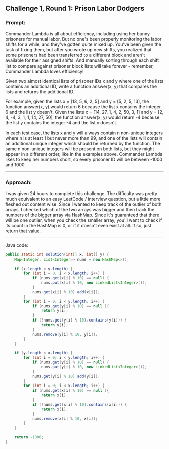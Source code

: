 
## Challenge 1, Round 1: Prison Labor Dodgers

### Prompt: 

Commander Lambda is all about efficiency, including using her bunny prisoners for manual labor. But no one's been properly monitoring the labor shifts for a while, and they've gotten quite mixed up. You've been given the task of fixing them, but after you wrote up new shifts, you realized that some prisoners had been transferred to a different block and aren't available for their assigned shifts. And manually sorting through each shift list to compare against prisoner block lists will take forever - remember, Commander Lambda loves efficiency!

Given two almost identical lists of prisoner IDs x and y where one of the lists contains an additional ID, write a function answer(x, y) that compares the lists and returns the additional ID.

For example, given the lists x = [13, 5, 6, 2, 5] and y = [5, 2, 5, 13], the function answer(x, y) would return 6 because the list x contains the integer 6 and the list y doesn't. Given the lists x = [14, 27, 1, 4, 2, 50, 3, 1] and y = [2, 4, -4, 3, 1, 1, 14, 27, 50], the function answer(x, y) would return -4 because the list y contains the integer -4 and the list x doesn't.

In each test case, the lists x and y will always contain n non-unique integers where n is at least 1 but never more than 99, and one of the lists will contain an additional unique integer which should be returned by the function. The same n non-unique integers will be present on both lists, but they might appear in a different order, like in the examples above. Commander Lambda likes to keep her numbers short, so every prisoner ID will be between -1000 and 1000.

---
### Approach:

I was given 24 hours to complete this challenge. The difficulty was pretty much equivalent to an easy LeetCode / interview question, but a little more fleshed out content wise. Since I wanted to keep track of the outlier of both arrays, I checked which of the two arrays was bigger and then track the numbers of the bigger array via HashMap. Since it's guaranteed that there will be one outlier, when you check the smaller array, you'll want to check if its count in the HashMap is 0, or if it doesn't even exist at all. If so, just return that value.

---
Java code:
``` java
public static int solution(int[] x, int[] y) {
    Map<Integer, List<Integer>> nums = new HashMap<>();
    
    if (x.length < y.length) {
        for (int i = 0; i < x.length; i++) {
        	if (nums.get(x[i] % 10) == null) {
        		nums.put(x[i] % 10, new LinkedList<Integer>());
        	}
        	nums.get(x[i] % 10).add(x[i]);
        }
        for (int i = 0; i < y.length; i++) {
            if (nums.get(y[i] % 10) == null ){
                return y[i];
            }
            if (!nums.get(y[i] % 10).contains(y[i])) {
            	return y[i];
            }
            nums.remove(y[i] % 10, y[i]);
        }
    }
    
    if (y.length < x.length) {
        for (int i = 0; i < y.length; i++) {
        	if (nums.get(y[i] % 10) == null) {
        		nums.put(y[i] % 10, new LinkedList<Integer>());
        	}
        	nums.get(y[i] % 10).add(y[i]);
        }
        for (int i = 0; i < x.length; i++) {
            if (nums.get(x[i] % 10) == null ){
                return x[i];
            }
            if (!nums.get(x[i] % 10).contains(x[i])) {
            	return x[i];
            }
            nums.remove(x[i] % 10, x[i]);
        }
    }
    
    return -1000;
}
```